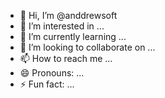 - 👋 Hi, I’m @anddrewsoft
- 👀 I’m interested in ...
- 🌱 I’m currently learning ...
- 💞️ I’m looking to collaborate on ...
- 📫 How to reach me ...
- 😄 Pronouns: ...
- ⚡ Fun fact: ...

<!---
anddrewsoft/anddrewsoft is a ✨ special ✨ repository because its `README.md` (this file) appears on your GitHub profile.
You can click the Preview link to take a look at your changes.
--->
